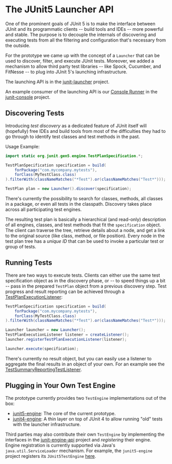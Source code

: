 # The JUnit5 Launcher API

One of the prominent goals of JUnit 5 is to make the interface between JUnit
and its programmatic clients -- build tools and IDEs -- more powerful and stable.
The purpose is to decouple the internals of discovering and executing tests
from all the filtering and configuration that's necessary from the outside.

For the prototype we came up with the concept of a `Launcher` that
can be used to discover, filter, and execute JUnit tests. Moreover, we
added a mechanism to allow third party test libraries -- like Spock, Cucumber,
and FitNesse -- to plug into JUnit 5's launching infrastructure.

The launching API is in the [junit-launcher] project.

An example consumer of the launching API is our [Console Runner]
in the [junit-console] project.

## Discovering Tests

Introducing _test discovery_ as a dedicated feature of JUnit itself will (hopefully)
free IDEs and build tools from most of the difficulties they had to go through
to identify test classes and test methods in the past.

Usage Example:

```java
import static org.junit.gen5.engine.TestPlanSpecification.*;

TestPlanSpecification specification = build(
    forPackage("com.mycompany.mytests"),
    forClass(MyTestClass.class)
).filterWith(classNameMatches("*Test").or(classNameMatches("Test*")));

TestPlan plan = new Launcher().discover(specification);
```
There's currently the possibility to search for classes, methods,
all classes in a package, or even all tests in the classpath. Discovery
takes place across all participating test engines.

The resulting test plan is basically a hierarchical (and read-only)
description of all engines, classes, and test methods that fit
the `specification` object. The client can traverse the tree, retrieve
details about a node, and get a link to the original source (like class,
method, or file position). Every node in the test plan tree has a
_unique ID_ that can be used to invoke a particular test or group of
tests.

## Running Tests

There are two ways to execute tests. Clients can either use the same
test specification object as in the discovery phase, or -- to speed
things up a bit -- pass in the prepared `TestPlan` object from a previous
discovery step. Test progress and result reporting can be achieved
through a [TestPlanExecutionListener]:

```java
TestPlanSpecification specification = build(
    forPackage("com.mycompany.mytests"),
    forClass(MyTestClass.class)
).filterWith(classNameMatches("*Test").or(classNameMatches("Test*")));

Launcher launcher = new Launcher();
TestPlanExecutionListener listener = createListener();
launcher.registerTestPlanExecutionListener(listener);

launcher.execute(specification);
```

There's currently no result object, but you can easily use
a listener to aggregate the final results in an object of your own.
For an example see the [TestSummaryReportingTestListener].

## Plugging in Your Own Test Engine

The prototype currently provides two `TestEngine` implementations out of the box:

- [junit5-engine]: The core of the current prototype.
- [junit4-engine]: A thin layer on top of JUnit 4 to allow running "old" tests with the launcher infrastructure.

Third parties may also contribute their own `TestEngine` by implementing the interfaces in the [junit-engine-api] project and _registering_ their engine. Engine registration is currently supported via Java's `java.util.ServiceLoader` mechanism. For example, the `junit5-engine` project registers its `JUnit5TestEngine` [here](https://github.com/junit-team/junit-lambda/blob/prototype-1/junit5-engine/src/main/resources/META-INF/services/org.junit.gen5.engine.TestEngine).


[Console Runner]: https://github.com/junit-team/junit-lambda/blob/prototype-1/junit-console/src/main/java/org/junit/gen5/console/ConsoleRunner.java
[junit-console]: https://github.com/junit-team/junit-lambda/tree/prototype-1/junit-console
[junit-engine-api]: https://github.com/junit-team/junit-lambda/tree/prototype-1/junit-engine-api
[junit-launcher]: https://github.com/junit-team/junit-lambda/tree/prototype-1/junit-launcher
[junit4-engine]: https://github.com/junit-team/junit-lambda/tree/prototype-1/junit4-engine
[junit5-engine]: https://github.com/junit-team/junit-lambda/tree/prototype-1/junit5-engine
[TestPlanExecutionListener]: https://github.com/junit-team/junit-lambda/blob/prototype-1/junit-launcher/src/main/java/org/junit/gen5/launcher/TestPlanExecutionListener.java
[TestSummaryReportingTestListener]: https://github.com/junit-team/junit-lambda/blob/prototype-1/junit-console/src/main/java/org/junit/gen5/console/TestSummaryReportingTestListener.java

